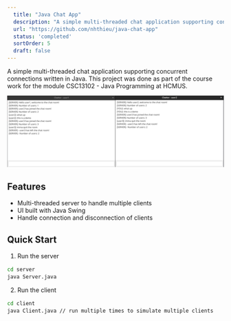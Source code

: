 ```yaml
---
  title: "Java Chat App"
  description: "A simple multi-threaded chat application supporting concurrent connections."
  url: "https://github.com/nhthieu/java-chat-app"
  status: 'completed'
  sortOrder: 5
  draft: false
---
```


A simple multi-threaded chat application supporting concurrent connections written in Java. This project was done as part of the course work for the module CSC13102 - Java Programming at HCMUS.

![thumbnail](../../assets/java-chatapp-1.png)

## Features

- Multi-threaded server to handle multiple clients
- UI built with Java Swing
- Handle connection and disconnection of clients

## Quick Start

1. Run the server

```bash
cd server
java Server.java
```

2. Run the client

```bash
cd client
java Client.java // run multiple times to simulate multiple clients
```
